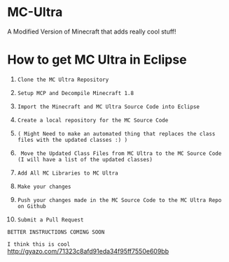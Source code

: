# MC-Ultra
A Modified Version of Minecraft that adds really cool stuff!

# How to get MC Ultra in Eclipse
1. ``` Clone the MC Ultra Repository ```

2. ``` Setup MCP and Decompile Minecraft 1.8 ```

3. ``` Import the Minecraft and MC Ultra Source Code into Eclipse ```

4. ``` Create a local repository for the MC Source Code ```

5. ``` ( Might Need to make an automated thing that replaces the class files with the updated classes :) ) ```

6. ``` Move the Updated Class Files from MC Ultra to the MC Source Code (I will have a list of the updated classes)```

7. ``` Add All MC Libraries to MC Ultra ```

8. ``` Make your changes ```

9. ``` Push your changes made in the MC Source Code to the MC Ultra Repo on Github ```

10. ``` Submit a Pull Request ```

``` BETTER INSTRUCTIONS COMING SOON ```

``` I think this is cool ```
http://gyazo.com/71323c8afd91eda34f95ff7550e609bb

